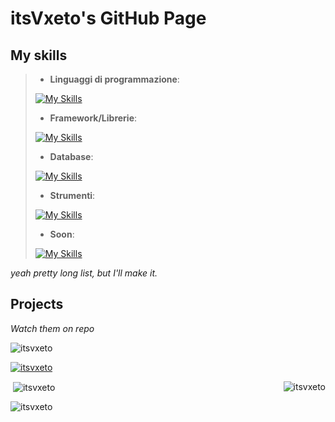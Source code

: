 <!---
<img align="left" src="IMG_3811.png" alt="ruby chan"  width="300px">
-->
# itsVxeto's GitHub Page

## My skills

>- **Linguaggi di programmazione**:
>
>[![My Skills](https://skillicons.dev/icons?i=py,cpp,java,js,php,lua)](https://skillicons.dev)
>- **Framework/Librerie**:
>
>[![My Skills](https://skillicons.dev/icons?i=bootstrap,tailwind)](https://skillicons.dev)
>- **Database**:
>
>[![My Skills](https://skillicons.dev/icons?i=mysql,mongodb)](https://skillicons.dev)
>- **Strumenti**:
>
>[![My Skills](https://skillicons.dev/icons?i=git,npm)](https://skillicons.dev)
>- **Soon**:
>
>[![My Skills](https://skillicons.dev/icons?i=bash,dart,go,kotlin,latex,rust)](https://skillicons.dev)

*yeah pretty long list, but I'll make it.*

## Projects

*Watch them on repo*
<p align="left"> <img src="https://komarev.com/ghpvc/?username=itsvxeto&label=Profile%20views&color=0e75b6&style=flat" alt="itsvxeto" /> </p>



<p align="left"> <a href="https://github.com/ryo-ma/github-profile-trophy"><img src="https://github-profile-trophy.vercel.app/?username=itsvxeto" alt="itsvxeto" /></a> </p>

<p><img align="right" src="https://github-readme-stats.vercel.app/api/top-langs?username=itsvxeto&show_icons=true&locale=en&layout=compact" alt="itsvxeto" /></p>

<p>&nbsp;<img align="center" src="https://github-readme-stats.vercel.app/api?username=itsvxeto&show_icons=true&locale=en" alt="itsvxeto" /></p>

<p><img align="center" src="https://github-readme-streak-stats.herokuapp.com/?user=itsvxeto&" alt="itsvxeto" /></p>

